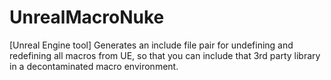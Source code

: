 # UnrealMacroNuke
[Unreal Engine tool] Generates an include file pair for undefining and redefining all macros from UE, so that you can include that 3rd party library in a decontaminated macro environment.
